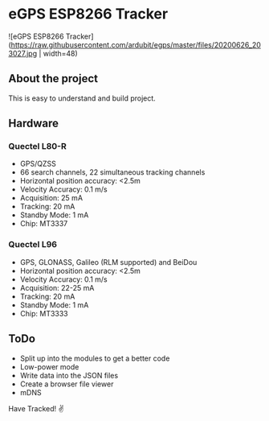 # eGPS ESP8266 Tracker

![eGPS ESP8266 Tracker](https://raw.githubusercontent.com/ardubit/egps/master/files/20200626_203027.jpg | width=48)


## About the project

This is easy to understand and build project. 

## Hardware

### Quectel L80-R
- GPS/QZSS
- 66 search channels, 22 simultaneous tracking channels
- Horizontal position accuracy: <2.5m
- Velocity Accuracy: 0.1 m/s
- Acquisition: 25 mA
- Tracking: 20 mA
- Standby Mode: 1 mA
- Chip: MT3337

### Quectel L96 
- GPS, GLONASS, Galileo (RLM supported) and BeiDou
- Horizontal position accuracy: <2.5m
- Velocity Accuracy: 0.1 m/s
- Acquisition: 22-25 mA
- Tracking: 20 mA
- Standby Mode: 1 mA
- Chip: MT3333

## ToDo
* Split up into the modules to get a better code
* Low-power mode
* Write data into the JSON files
* Create a browser file viewer
* mDNS

Have Tracked!
:v:
